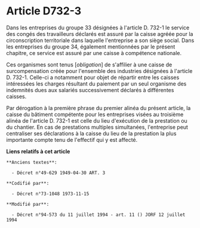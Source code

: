 # Article D732-3

Dans les entreprises du groupe 33 désignées à l'article D. 732-1 le service des congés des travailleurs déclarés est assuré
par la caisse agréée pour la circonscription territoriale dans laquelle l'entreprise a son siège social. Dans les entreprises
du groupe 34, également mentionnées par le présent chapitre, ce service est assuré par une caisse à compétence nationale.

Ces organismes sont tenus [*obligation*] de s'affilier à une caisse de surcompensation créée pour l'ensemble des industries
désignées à l'article D. 732-1. Celle-ci a notamment pour objet de répartir entre les caisses intéressées les charges
résultant du paiement par un seul organisme des indemnités dues aux salariés successivement déclarés à différentes caisses.

Par dérogation à la première phrase du premier alinéa du présent article, la caisse du bâtiment compétente pour les
entreprises visées au troisième alinéa de l'article D. 732-1 est celle du lieu d'exécution de la prestation ou du chantier.
En cas de prestations multiples simultanées, l'entreprise peut centraliser ses déclarations à la caisse du lieu de la
prestation la plus importante compte tenu de l'effectif qui y est affecté.

**Liens relatifs à cet article**

	**Anciens textes**:

	  - Décret n°49-629 1949-04-30 ART. 3

	**Codifié par**:

	  - Décret n°73-1048 1973-11-15

	**Modifié par**:

	  - Décret n°94-573 du 11 juillet 1994 - art. 11 () JORF 12 juillet 1994

